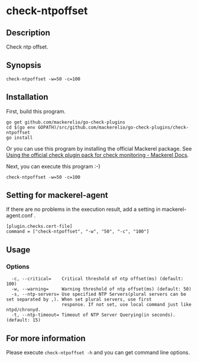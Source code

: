 # check-ntpoffset

## Description
Check ntp offset.


## Synopsis
```
check-ntpoffset -w=50 -c=100
```

## Installation

First, build this program.

```
go get github.com/mackerelio/go-check-plugins
cd $(go env GOPATH)/src/github.com/mackerelio/go-check-plugins/check-ntpoffset
go install
```

Or you can use this program by installing the official Mackerel package. See [Using the official check plugin pack for check monitoring - Mackerel Docs](https://mackerel.io/docs/entry/howto/mackerel-check-plugins).


Next, you can execute this program :-)

```
check-ntpoffset -w=50 -c=100
```


## Setting for mackerel-agent

If there are no problems in the execution result, add a setting in mackerel-agent.conf .

```
[plugin.checks.cert-file]
command = ["check-ntpoffset", "-w", "50", "-c", "100"]
```

## Usage
### Options

```
  -c, --critical=    Critical threshold of ntp offset(ms) (default: 100)
  -w, --warning=     Warning threshold of ntp offset(ms) (default: 50)
  -s, --ntp-servers= Use specified NTP Servers(plural servers can be set separated by ,). When set plural servers, use first
                     response. If not set, use local command just like ntpd/chronyd.
  -t, --ntp-timeout= Timeout of NTP Server Querying(in seconds). (default: 15)
```


## For more information

Please execute `check-ntpoffset -h` and you can get command line options.
